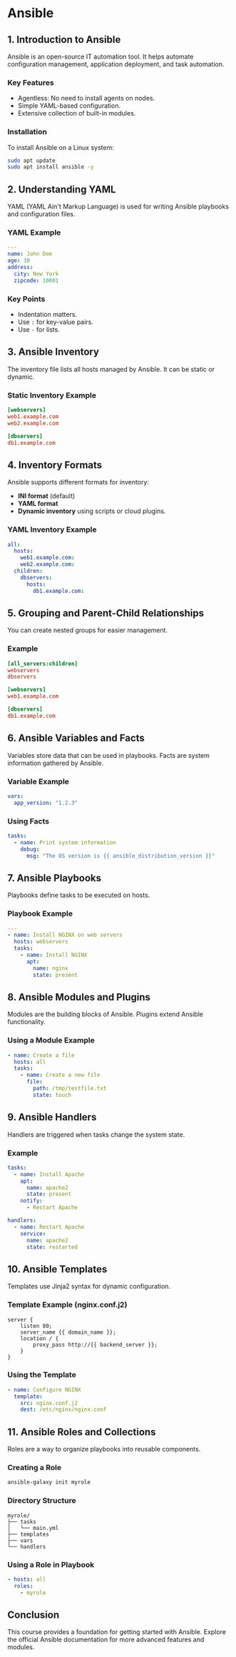 
# Ansible

## 1. Introduction to Ansible
Ansible is an open-source IT automation tool. It helps automate configuration management, application deployment, and task automation.

### Key Features
- Agentless: No need to install agents on nodes.
- Simple YAML-based configuration.
- Extensive collection of built-in modules.

### Installation
To install Ansible on a Linux system:
```bash
sudo apt update
sudo apt install ansible -y
```

## 2. Understanding YAML
YAML (YAML Ain't Markup Language) is used for writing Ansible playbooks and configuration files.

### YAML Example
```yaml
---
name: John Doe
age: 30
address:
  city: New York
  zipcode: 10001
```

### Key Points
- Indentation matters.
- Use `:` for key-value pairs.
- Use `-` for lists.

## 3. Ansible Inventory
The inventory file lists all hosts managed by Ansible. It can be static or dynamic.

### Static Inventory Example
```ini
[webservers]
web1.example.com
web2.example.com

[dbservers]
db1.example.com
```

## 4. Inventory Formats
Ansible supports different formats for inventory:
- **INI format** (default)
- **YAML format**
- **Dynamic inventory** using scripts or cloud plugins.

### YAML Inventory Example
```yaml
all:
  hosts:
    web1.example.com:
    web2.example.com:
  children:
    dbservers:
      hosts:
        db1.example.com:
```

## 5. Grouping and Parent-Child Relationships
You can create nested groups for easier management.

### Example
```ini
[all_servers:children]
webservers
dbservers

[webservers]
web1.example.com

[dbservers]
db1.example.com
```

## 6. Ansible Variables and Facts
Variables store data that can be used in playbooks. Facts are system information gathered by Ansible.

### Variable Example
```yaml
vars:
  app_version: "1.2.3"
```

### Using Facts
```yaml
tasks:
  - name: Print system information
    debug:
      msg: "The OS version is {{ ansible_distribution_version }}"
```

## 7. Ansible Playbooks
Playbooks define tasks to be executed on hosts.

### Playbook Example
```yaml
---
- name: Install NGINX on web servers
  hosts: webservers
  tasks:
    - name: Install NGINX
      apt:
        name: nginx
        state: present
```

## 8. Ansible Modules and Plugins
Modules are the building blocks of Ansible. Plugins extend Ansible functionality.

### Using a Module Example
```yaml
- name: Create a file
  hosts: all
  tasks:
    - name: Create a new file
      file:
        path: /tmp/testfile.txt
        state: touch
```

## 9. Ansible Handlers
Handlers are triggered when tasks change the system state.

### Example
```yaml
tasks:
  - name: Install Apache
    apt:
      name: apache2
      state: present
    notify:
      - Restart Apache

handlers:
  - name: Restart Apache
    service:
      name: apache2
      state: restarted
```

## 10. Ansible Templates
Templates use Jinja2 syntax for dynamic configuration.

### Template Example (nginx.conf.j2)
```jinja2
server {
    listen 80;
    server_name {{ domain_name }};
    location / {
        proxy_pass http://{{ backend_server }};
    }
}
```

### Using the Template
```yaml
- name: Configure NGINX
  template:
    src: nginx.conf.j2
    dest: /etc/nginx/nginx.conf
```

## 11. Ansible Roles and Collections
Roles are a way to organize playbooks into reusable components.

### Creating a Role
```bash
ansible-galaxy init myrole
```

### Directory Structure
```
myrole/
├── tasks
│   └── main.yml
├── templates
├── vars
└── handlers
```

### Using a Role in Playbook
```yaml
- hosts: all
  roles:
    - myrole
```

## Conclusion
This course provides a foundation for getting started with Ansible. Explore the official Ansible documentation for more advanced features and modules.
